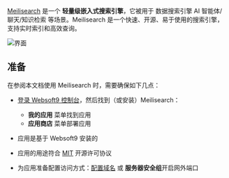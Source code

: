 [Meilisearch](https://www.meilisearch.com) 是一个 **轻量级嵌入式搜索引擎**，它被用于 数据搜索引擎 AI 智能体/聊天/知识检索  等场景。Meilisearch 是一个快速、开源、易于使用的搜索引擎，支持实时索引和高效查询。


![界面](https://libs.websoft9.com/Websoft9/DocsPicture/zh/meilisearch/meilisearch-gui-websoft9.png)


## 准备

在参阅本文档使用 Meilisearch 时，需要确保如下几点：

- [登录 Websoft9 控制台](./login-console)，然后找到（或安装）Meilisearch：
  - **我的应用** 菜单找到应用 
  - **应用商店** 菜单部署应用

- 应用是基于 Websoft9 安装的


- 应用的用途符合 [MIT](https://opensource.org/licenses/MIT) 开源许可协议


- 为应用准备配置访问方式：[配置域名](./domain-set) 或 **服务器安全组**开启网外端口